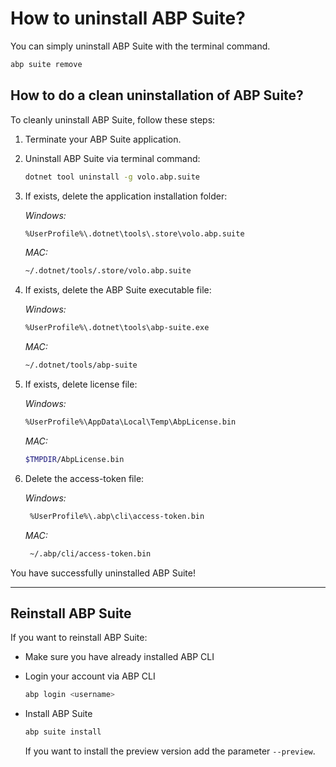 # How to uninstall ABP Suite?

You can simply uninstall ABP Suite with the terminal command.

```bash
abp suite remove
```



## How to do a clean uninstallation of ABP Suite?

To cleanly uninstall ABP Suite, follow these steps:

1. Terminate your ABP Suite application.

   

2. Uninstall ABP Suite via terminal command:

   ```bash
   dotnet tool uninstall -g volo.abp.suite
   ```

   

3. If exists, delete the application installation folder:

	*Windows:*
   
   ```bash
   %UserProfile%\.dotnet\tools\.store\volo.abp.suite
   ```
   
   *MAC:*
   
   ```bash
   ~/.dotnet/tools/.store/volo.abp.suite
   ```
   
   
   
3. If exists, delete the ABP Suite executable file:

	*Windows:*
   
   ```bash
   %UserProfile%\.dotnet\tools\abp-suite.exe
   ```
   
   *MAC:*
   
   ```bash
   ~/.dotnet/tools/abp-suite
   ```
   
   
   
4. If exists, delete license file:

   *Windows:*

   ```bash
   %UserProfile%\AppData\Local\Temp\AbpLicense.bin
   ```

   *MAC:*

   ```bash
   $TMPDIR/AbpLicense.bin
   ```
   
   
   
5. Delete the access-token file:

   *Windows:*

   ```bash
    %UserProfile%\.abp\cli\access-token.bin
   ```

   *MAC:*

   ```bash
    ~/.abp/cli/access-token.bin
   ```



You have successfully uninstalled ABP Suite!


---

## Reinstall ABP Suite

If you want to reinstall ABP Suite:

- Make sure you have already installed ABP CLI

- Login your account via ABP CLI

  ```bash
  abp login <username>
  ```

- Install ABP Suite

  ```bash
  abp suite install
  ```
  
  If you want to install the preview version add the parameter `--preview`.
  
  
